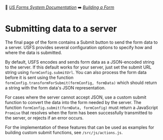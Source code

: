:book: [*US Forms System Documentation*](../README.md) :arrow_right: [*Building a Form*](./README.md)

# Submitting data to a server

The final page of the form contains a Submit button to send the form data to a server. USFS provides several configuration options to specify how and where the data is submitted.

By default, USFS encodes and sends form data as a JSON-encoded string to the server. If this default works for your server, just set the submit URL string using `formConfig.submitUrl`. You can also process the form data before it is sent using the function `formConfig.transformForSubmit(formConfig, formData)` which should return a string with the form data's JSON representation.

For cases where the server cannot accept JSON, use a custom submit function to convert the data into the form needed by the server. The function `formConfig.submit(formData, formConfig)` must return a JavaScript `Promise` that resolves when the form has been successfully transmitted to the server, or rejects if an error occurs.

For the implementation of these features that can be used as examples for building custom submit functions, see `/src/js/actions.js`.
